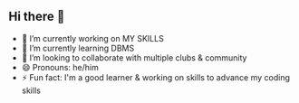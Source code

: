 ## Hi there 👋


- 🔭 I’m currently working on MY SKILLS
- 🌱 I’m currently learning DBMS
- 👯 I’m looking to collaborate with multiple clubs & community
- 😄 Pronouns: he/him
- ⚡ Fun fact: I'm a good learner & working on skills to advance my coding skills

